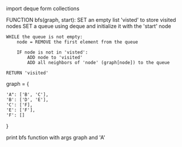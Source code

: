 import deque form collections

FUNCTION bfs(graph, start):
    SET an empty list 'visted' to store visited nodes
    SET a queue using deque and initialize it with the 'start' node

    WHILE the queue is not empty:
        node = REMOVE the first element from the queue

        IF node is not in 'visted':
            ADD node to 'visited'
            ADD all neighbors of 'node' (graph[node]) to the queue

    RETURN 'visited'



graph = {

    'A": ['B', 'C'],
    'B': ['D', 'E'],
    'C': ['F],
    'E': ['F'],
    'F': []
}

print bfs function with args graph and 'A'